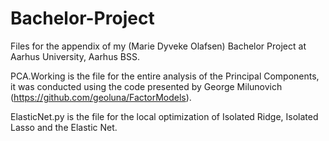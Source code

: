 # Bachelor-Project
Files for the appendix of my (Marie Dyveke Olafsen) Bachelor Project at Aarhus University, Aarhus BSS.

PCA.Working is the file for the entire analysis of the Principal Components, it was conducted using the code presented by George Milunovich (https://github.com/geoluna/FactorModels).

ElasticNet.py is the file for the local optimization of Isolated Ridge, Isolated Lasso and the Elastic Net.
